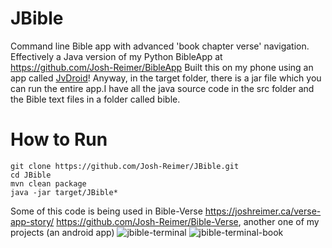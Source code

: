 # JBible
Command line Bible app with advanced 'book chapter verse' navigation.
Effectively a Java version of my Python BibleApp at https://github.com/Josh-Reimer/BibleApp
Built this on my phone using an app
called <a href="https://play.google.com/store/apps/details?id=ru.iiec.jvdroid&hl=en&gl=US&referrer=utm_source%3Dgoogle%26utm_medium%3Dorganic%26utm_term%3Djvdroid&pcampaignid=APPU_1_bjEhY-4om9um1A_zy5ugAw">JvDroid</a>! Anyway, in the target folder,
there is a jar file which you can run the
entire app.I have all the java source code 
in the src folder and the Bible text files
in a folder called bible.

# How to Run
```
git clone https://github.com/Josh-Reimer/JBible.git
cd JBible
mvn clean package
java -jar target/JBible*
```

Some of this code is being used in Bible-Verse https://joshreimer.ca/verse-app-story/
https://github.com/Josh-Reimer/Bible-Verse,
another one of my projects (an android app)
![jbible-terminal](https://github.com/user-attachments/assets/226476d3-08a5-4abf-b03d-ea0d81391c49)
![jbible-terminal-book](https://github.com/user-attachments/assets/d8a342ed-10db-41d8-b363-3b2490808a76)
